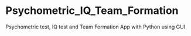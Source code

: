# Psychometric_IQ_Team_Formation
Psychometric test, IQ test and Team Formation App with Python using GUI
